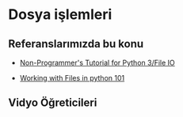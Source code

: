 # Dosya işlemleri



## Referanslarımızda bu konu

- [Non-Programmer's Tutorial for Python 3/File IO](https://en.wikibooks.org/wiki/Non-Programmer%27s_Tutorial_for_Python_3/File_IO)

- [Working with Files in python 101](https://python101.pythonlibrary.org/chapter8_file_io.html)


## Vidyo Öğreticileri




